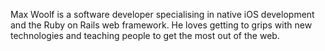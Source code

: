 Max Woolf is a software developer specialising in native iOS development and the Ruby on Rails web framework.
He loves getting to grips with new technologies and teaching people to get the most out of the web.
